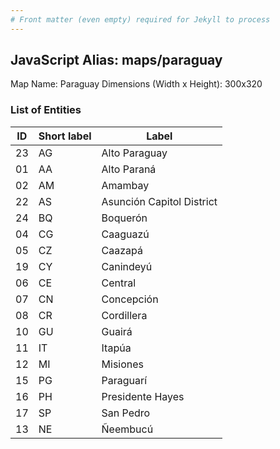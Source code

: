 ```yaml
---
# Front matter (even empty) required for Jekyll to process
---
```


## JavaScript Alias: maps/paraguay

Map Name: Paraguay
Dimensions (Width x Height): 300x320





### List of Entities

ID | Short label | Label
---|---|---|
23|AG|Alto Paraguay
01|AA|Alto Paraná
02|AM|Amambay
22|AS|Asunción Capitol District
24|BQ|Boquerón
04|CG|Caaguazú
05|CZ|Caazapá
19|CY|Canindeyú
06|CE|Central
07|CN|Concepción
08|CR|Cordillera
10|GU|Guairá
11|IT|Itapúa
12|MI|Misiones
15|PG|Paraguarí
16|PH|Presidente Hayes
17|SP|San Pedro
13|NE|Ñeembucú

